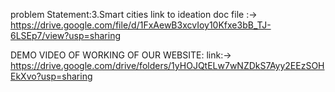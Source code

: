 problem Statement:3.Smart cities
        link to ideation doc file :-> https://drive.google.com/file/d/1FxAewB3xcvIoy10Kfxe3bB_TJ-6LSEp7/view?usp=sharing
        


DEMO VIDEO OF WORKING OF OUR WEBSITE:
link:-> https://drive.google.com/drive/folders/1yHOJQtELw7wNZDkS7Ayy2EEzSOHEkXvo?usp=sharing
  
